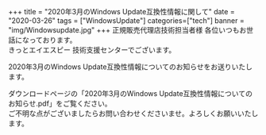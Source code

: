 +++
title = "2020年3月のWindows Update互換性情報に関して"
date = "2020-03-26"
tags = ["WindowsUpdate"]
categories=["tech"]
banner = "img/Windowsupdate.jpg"
+++
正規販売代理店技術担当者様 各位いつもお世話になっております。  
きっとエイエスピー 技術支援センターでございます。  
<!--more-->
2020年3月のWindows Update互換性情報についてのお知らせをお送りいたします。  

ダウンロードページの「2020年3月のWindows Update互換性情報についてのお知らせ.pdf」をご覧ください。  
ご不明な点がございましたらお問い合わせくださいませ。よろしくお願いいたします。